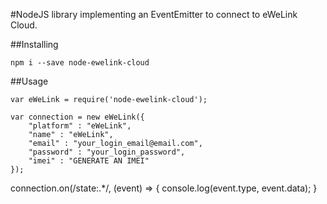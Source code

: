 #NodeJS library implementing an EventEmitter to connect to eWeLink Cloud.

##Installing

```
npm i --save node-ewelink-cloud
```

##Usage

```
var eWeLink = require('node-ewelink-cloud');

var connection = new eWeLink({
    "platform" : "eWeLink",
    "name" : "eWeLink",
    "email" : "your_login_email@email.com",
    "password" : "your_login_password",
    "imei" : "GENERATE AN IMEI"
});
```
connection.on(/state:.*/, (event) => {
  console.log(event.type, event.data);
}



